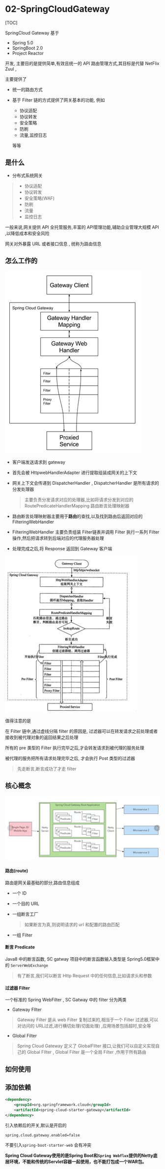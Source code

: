 # 02-SpringCloudGateway

[TOC]



SpringCloud Gateway 基于

- Spring 5.0
- SpringBoot 2.0
- Project Reactor 

开发, 主要目的是提供简单,有效且统一的 API 路由管理方式,其目标是代替 NetFlix Zuul , 

主要提供了

- 统一的路由方式

- 基于 Filter 链的方式提供了网关基本的功能, 例如

  - 协议适配
  - 协议转发
  - 安全策略
  - 防刷
  - 流量,监控日志

  等等

## 是什么

- 分布式系统网关

> - 协议适配
> - 协议转发
> - 安全策略(WAF)
> - 防刷
> - 流量
> - 监控日志

一般来说,网关提供 API 全托管服务,丰富的 API管理功能,辅助企业管理大规模 API ,以降低成本和安全风险

网关对外暴露 URL 或者接口信息 , 统称为路由信息

## 怎么工作的

![Spring Cloud Gateway Diagram](../../../assets/spring_cloud_gateway_diagram.png)

- 客户端发送请求到 gateway

- 首先会被 HttpwebHandlerAdapter 进行提取组装成网关的上下文

- 网关上下文会传递到 DispatcherHandler ,  DispatcherHandler 是所有请求的分发处理器

  > 主要负责分发请求对应的处理器,比如将请求分发到对应的 RoutePredicateHandlerMapping 路由断言处理映射器

- 路由断言处理映射器主要用于**路由**的查找,以及找到路由后返回对应的 FilteringWebHandler 

- FilteringWebHandler 主要负责组装 Filter链表并调用 Filter 执行一系列 Filter 操作,然后把请求转到后端对应的代理服务器处理

- 处理完成之后,将 Response 返回到 Gateway 客户端



<img src="../../../assets/image-20200615123602357.png" alt="image-20200615123602357" style="zoom:50%;" />

值得注意的是

在 Filter 链中,通过虚线分隔 filter 的原因是, 过滤器可以在转发请求之前处理或者接收到被代理对象的返回结果之后处理

所有的 pre 类型的 Filter 执行完毕之后,才会转发请求到被代理的服务处理

被代理的服务把所有请求处理完毕之后, 才会执行 Post 类型的过滤器

> 先走断言,断言成功了才走 filter

## 核心概念

![image-20191212160045947](../../../assets/image-20191212160045947.png)

#### 路由(route)

路由是网关最基础的部分,路由信息组成

- 一个 ID

- 一个目的 URL

- 一组断言工厂

  > 如果断言为真,则说明请求的 url 和配置的路由匹配

- 一组 Filter

#### 断言 Predicate

Java8 中的断言函数, SC gatway 项目中的断言函数输入类型是 Spring5.0框架中的 `ServerWebExchange` 

> 有了断言,我们可以断言 Http Request 中的任何信息,比如请求头和参数

#### 过滤器 Filter 

一个标准的 Spring WebFilter , SC Gatway 中的 filter 分为两类

- Gateway FIlter

> Gateway Filter 是从 web Filter 复制过来的,相当于一个 Filter 过滤器,可以对访问的 URL过滤,进行横切处理(切面处理) ,应用场景包括超时,安全等

- Global Filter

> Spring Cloud Gateway 定义了 GlobalFIlter 接口,让我们可以自定义实现自己的 Global FIlter  , Global Filter 是一个全局 Filter ,作用于所有路由



## 如何使用

## 添加依赖

```xml
<dependency>
    <groupId>org.springframework.cloud</groupId>
    <artifactId>spring-cloud-starter-gateway</artifactId>
</dependency>
```

引入依赖后的开关,默认是开启的

```properties
spring.cloud.gateway.enabled=false
```

不要引入`spring-boot-starter-web` 会有冲突

**Spring Cloud Gateway使用的是Spring Boot和`Spring Webflux`提供的Netty底层环境，不能和传统的Servlet容器一起使用，也不能打包成一个WAR包。**





